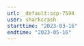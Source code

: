 ```yaml
---
url: _default:scp-7594
user: sharkcrash
starttime: "2023-03-16"
endtime: "2023-05-16"
---
```

<reserve />